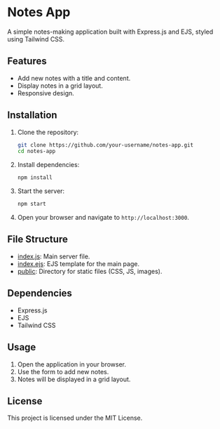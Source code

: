 # Notes App

A simple notes-making application built with Express.js and EJS, styled using Tailwind CSS.

## Features

- Add new notes with a title and content.
- Display notes in a grid layout.
- Responsive design.

## Installation

1. Clone the repository:
    ```bash
    git clone https://github.com/your-username/notes-app.git
    cd notes-app
    ```

2. Install dependencies:
    ```bash
    npm install
    ```

3. Start the server:
    ```bash
    npm start
    ```

4. Open your browser and navigate to `http://localhost:3000`.

## File Structure

- [index.js](http://_vscodecontentref_/0): Main server file.
- [index.ejs](http://_vscodecontentref_/1): EJS template for the main page.
- [public](http://_vscodecontentref_/2): Directory for static files (CSS, JS, images).

## Dependencies

- Express.js
- EJS
- Tailwind CSS

## Usage

1. Open the application in your browser.
2. Use the form to add new notes.
3. Notes will be displayed in a grid layout.

## License

This project is licensed under the MIT License.